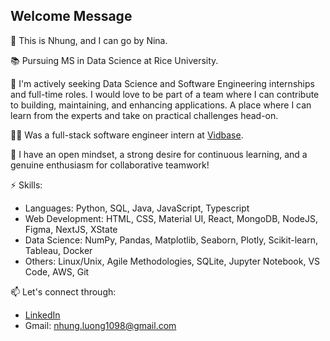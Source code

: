 ## Welcome Message 

👋 This is Nhung, and I can go by Nina.

📚 Pursuing MS in Data Science at Rice University. 

👀 I'm actively seeking Data Science and Software Engineering internships and full-time roles. I would love to be part of a team where I can contribute to building, maintaining, and enhancing applications. A place where I can learn from the experts and take on practical challenges head-on.

👩‍💻 Was a full-stack software engineer intern at [Vidbase](https://www.linkedin.com/company/vidbase/). 

🌱 I have an open mindset, a strong desire for continuous learning, and a genuine enthusiasm for collaborative teamwork!

⚡ Skills:
 
* Languages: Python, SQL, Java, JavaScript, Typescript
* Web Development: HTML, CSS, Material UI, React, MongoDB, NodeJS, Figma, NextJS, XState
* Data Science: NumPy, Pandas, Matplotlib, Seaborn, Plotly, Scikit-learn, Tableau, Docker
* Others: Linux/Unix, Agile Methodologies, SQLite, Jupyter Notebook, VS Code, AWS, Git

📫 Let's connect through:
* [LinkedIn](https://www.linkedin.com/in/nhungluong/)
* Gmail: nhung.luong1098@gmail.com
<!--
**nhungL/nhungL** is a ✨ _special_ ✨ repository because its `README.md` (this file) appears on your GitHub profile.

Here are some ideas to get you started:

- 🔭 I’m currently working on ...
- 🌱 I’m currently learning ...
- 👯 I’m looking to collaborate on ...
- 🤔 I’m looking for help with ...
- 💬 Ask me about ...
- 📫 How to reach me: ...
- ⚡ Fun fact: ...
-->
